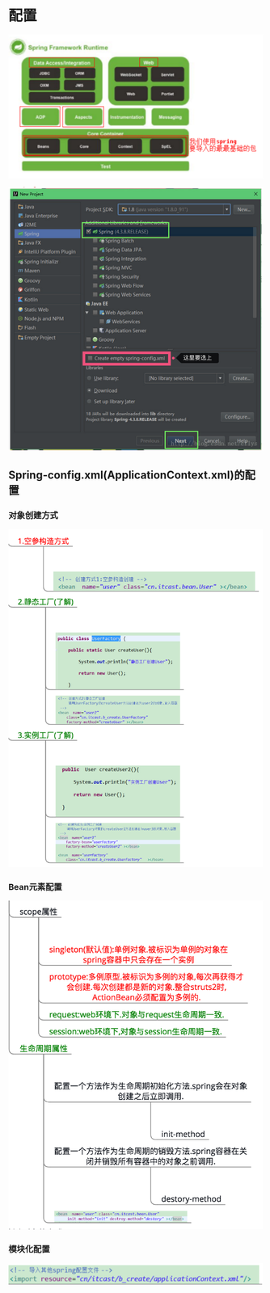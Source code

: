 # 配置

 

![Spring&#x5305;&#x7ED3;&#x6784;](../../../.gitbook/assets/image%20%2889%29.png)

![](../../../.gitbook/assets/image%20%28104%29.png)



## Spring-config.xml\(ApplicationContext.xml\)的配置

### 对象创建方式

![](../../../.gitbook/assets/image%20%28124%29.png)

### Bean元素配置

![](../../../.gitbook/assets/image%20%2827%29.png)

### 模块化配置

![](../../../.gitbook/assets/image%20%28195%29.png)



